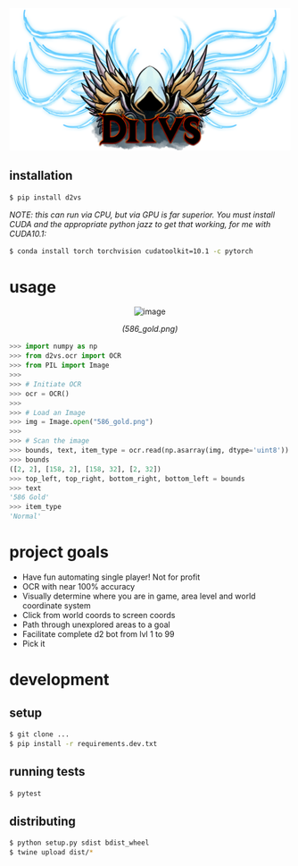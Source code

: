 <div align="center">

![Kiku](docs/d2vs.png)

</div>



## installation

```bash
$ pip install d2vs
```

_NOTE: this can run via CPU, but via GPU is far superior. You must install CUDA and the appropriate python jazz
to get that working, for me with CUDA10.1:_

```bash
$ conda install torch torchvision cudatoolkit=10.1 -c pytorch
```

# usage

<div align="center">

  ![image](https://user-images.githubusercontent.com/2185159/142674287-37311056-5483-4956-b786-b5ffc17bfc69.png)

  _(586_gold.png)_
</div>


```py
>>> import numpy as np
>>> from d2vs.ocr import OCR
>>> from PIL import Image
>>>
>>> # Initiate OCR
>>> ocr = OCR()
>>>
>>> # Load an Image
>>> img = Image.open("586_gold.png")
>>>
>>> # Scan the image
>>> bounds, text, item_type = ocr.read(np.asarray(img, dtype='uint8'))
>>> bounds
([2, 2], [158, 2], [158, 32], [2, 32])
>>> top_left, top_right, bottom_right, bottom_left = bounds
>>> text
'586 Gold'
>>> item_type
'Normal'
```

# project goals

 - Have fun automating single player! Not for profit
 - OCR with near 100% accuracy
 - Visually determine where you are in game, area level and world coordinate system
 - Click from world coords to screen coords
 - Path through unexplored areas to a goal
 - Facilitate complete d2 bot from lvl 1 to 99
 - Pick it

# development

## setup

```bash
$ git clone ...
$ pip install -r requirements.dev.txt
```

## running tests

```bash
$ pytest
```

## distributing

```bash
$ python setup.py sdist bdist_wheel
$ twine upload dist/*
```
